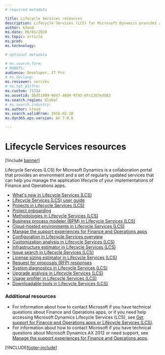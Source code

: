 ```yaml
---
# required metadata

title: Lifecycle Services resources
description: Lifecycle Services (LCS) for Microsoft Dynamics provides an environment and services that can help you manage your application lifecycle.
author: kfend
ms.date: 06/01/2020
ms.topic: article
ms.prod: 
ms.technology: 

# optional metadata

# ms.search.form: 
# ROBOTS: 
audience: Developer, IT Pro
# ms.devlang: 
ms.reviewer: sericks
# ms.tgt_pltfrm: 
ms.custom: 71724
ms.assetid: 5bd51009-9047-4694-9f95-9fc1207ed583
ms.search.region: Global
# ms.search.industry: 
ms.author: kfend
ms.search.validFrom: 2016-02-28
ms.dyn365.ops.version: AX 7.0.0

---
```


# Lifecycle Services resources

[!include [banner](../includes/banner.md)]

Lifecycle Services (LCS) for Microsoft Dynamics is a collaboration portal that provides an environment and a set of regularly updated services that can help you manage the application lifecycle of your implementations of Finance and Operations apps.

-   [What's new in Lifecycle Services (LCS)](whats-new-lcs.md)
-   [Lifecycle Services (LCS) user guide](lcs-user-guide.md)
-   [Projects in Lifecycle Services (LCS)](/dynamicsax-2012/appuser-itpro/projects-lifecycle-services-lcs)
-   [Project onboarding](project-onboarding.md)
-   [Methodologies in Lifecycle Services (LCS)](/dynamicsax-2012/appuser-itpro/methodologies-lifecycle-services-lcs)
-   [Business process modeler (BPM) in Lifecycle Services (LCS)](bpm-overview.md)
-   [Cloud-hosted environments in Lifecycle Services (LCS)](/dynamicsax-2012/appuser-itpro/cloud-hosted-environments-lifecycle-services-lcs)
-   [Manage the support experiences for Finance and Operations apps](cloud-powered-support-lcs.md)
-   [Configuration in Lifecycle Services overview](configuration-manager-lcs.md)
-   [Customization analysis in Lifecycle Services (LCS)](/dynamicsax-2012/appuser-itpro/customization-analysis-lcs)
-   [Infrastructure estimator in Lifecycle Services (LCS)](/dynamicsax-2012/appuser-itpro/infrastructure-estimator-lcs)
-   [Issue search in Lifecycle Services (LCS)](issue-search-lcs.md)
-   [License sizing estimator in Lifecycle Services (LCS)](/dynamicsax-2012/appuser-itpro/license-sizing-estimator-lcs)
-   [Request for proposals (RFP) responses](/dynamicsax-2012/appuser-itpro/rfp-responses-lcs)
-   [System diagnostics in Lifecycle Services (LCS)](/dynamicsax-2012/appuser-itpro/system-diagnostics-lifecycle-services-lcs)
-   [Upgrade analysis in Lifecycle Services (LCS)](/dynamicsax-2012/appuser-itpro/upgrade-analysis-lifecycle-services-lcs)
-   [Usage profiler in Lifecycle Services (LCS)](/dynamicsax-2012/appuser-itpro/usage-profiler-lifecycle-services-lcs)
-   [Downloadable tools in Lifecycle Services (LCS)](/dynamicsax-2012/appuser-itpro/lifecycle-services-downloadable-tools-formerly-on-informationsource)

### Additional resources

-   For information about how to contact Microsoft if you have technical questions about Finance and Operations apps, or if you need help accessing Microsoft Dynamics Lifecycle Services (LCS), see [Get support for Finance and Operations apps or Lifecycle Services (LCS)](lcs-support.md).
-   For information about how to contact Microsoft if you have technical questions about Microsoft Dynamics AX 2012 or need support, see [Manage the support experiences for Finance and Operations apps](cloud-powered-support-lcs.md).






[!INCLUDE[footer-include](../../../includes/footer-banner.md)]